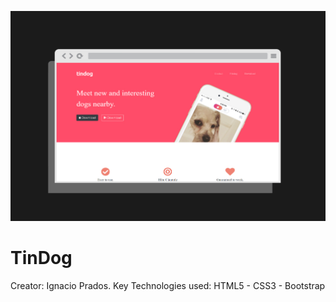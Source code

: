 ![banner](https://raw.githubusercontent.com/IgnacioPrados/TinDog/master/images/work12.jpg)
# TinDog
 Creator: Ignacio Prados.
 Key Technologies used: HTML5 - CSS3 - Bootstrap
